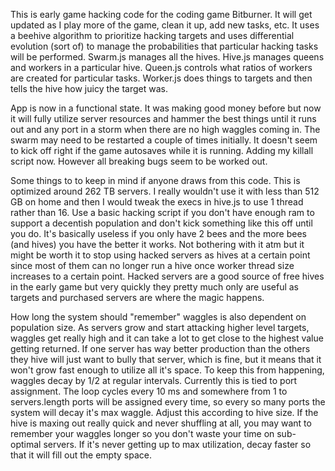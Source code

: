 This is early game hacking code for the coding game Bitburner.  It will get updated as I play more of the game, clean it up, add new tasks, etc.  It uses a beehive algorithm to prioritize
hacking targets and uses differential evolution (sort of) to manage the probabilities that particular hacking tasks will be performed.  Swarm.js manages all the hives.  Hive.js manages queens
and workers in a particular hive.  Queen.js controls what ratios of workers are created for particular tasks.  Worker.js does things to targets and then tells the hive how juicy the target was.

App is now in a functional state.  It was making good money before but now it will fully utilize server resources and hammer the best things until it runs out and any port in a storm when there are no high waggles coming in.  The swarm may need to be restarted a couple of times initially.  It doesn't seem to kick off right if the game autosaves while it is running.  Adding my killall script now.  However all breaking bugs seem to be worked out.

Some things to to keep in mind if anyone draws from this code.  This is optimized around 262 TB servers.  I really wouldn't use it with less than 512 GB on home and then I would tweak the execs in hive.js to use 1 thread rather than 16.  Use a basic hacking script if you don't have enough ram to support a decentish population and don't kick something like this off until you do.  It's basically useless if you only have 2 bees and the more bees (and hives) you have the better it works.  Not bothering with it atm but it might be worth it to stop using hacked servers as hives at a certain point since most of them can no longer run a hive once worker thread size increases to a certain point.  Hacked servers are a good source of free hives in the early game but very quickly they pretty much only are useful as targets and purchased servers are where the magic happens.

How long the system should "remember" waggles is also dependent on population size.  As servers grow and start attacking higher level targets, waggles get really high and it can take a lot to get close to the highest value getting returned.  If one server has way better production than the others they hive will just want to bully that server, which is fine, but it means that it won't grow fast enough to utilize all it's space.  To keep this from happening, waggles decay by 1/2 at regular intervals.  Currently this is tied to port assignment.  The loop cycles every 10 ms and somewhere from 1 to servers.length ports will be assigned every time, so every so many ports the system will decay it's max waggle.  Adjust this according to hive size.  If the hive is maxing out really quick and never shuffling at all, you may want to remember your waggles longer so you don't waste your time on sub-optimal servers.  If it's never getting up to max utilization, decay faster so that it will fill out the empty space.
